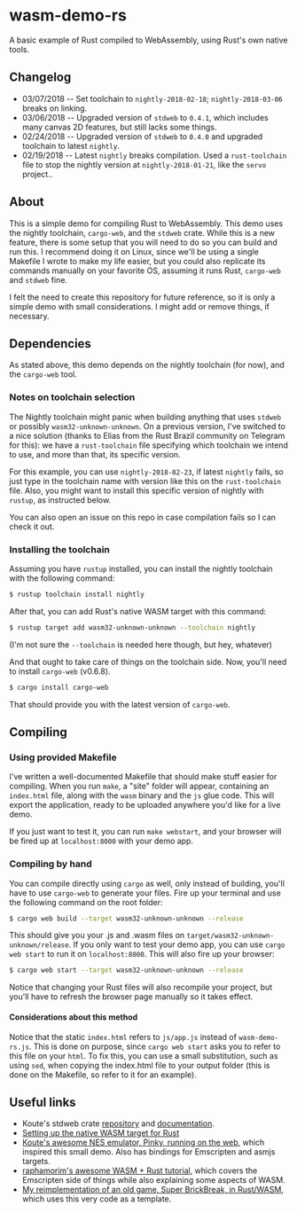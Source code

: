 # wasm-demo-rs
A basic example of Rust compiled to WebAssembly, using Rust's own native tools.

## Changelog
- 03/07/2018 -- Set toolchain to `nightly-2018-02-18`; `nightly-2018-03-06` breaks on linking.
- 03/06/2018 -- Upgraded version of `stdweb` to `0.4.1`, which includes many canvas 2D features, but still lacks some things.
- 02/24/2018 -- Upgraded version of `stdweb` to `0.4.0` and upgraded toolchain to latest `nightly`.
- 02/19/2018 -- Latest `nightly` breaks compilation. Used a `rust-toolchain` file to stop the nightly version at `nightly-2018-01-21`, like the `servo` project..


## About
This is a simple demo for compiling Rust to WebAssembly.
This demo uses the nightly toolchain, `cargo-web`, and the `stdweb` crate.
While this is a new feature, there is some setup that you will need to do so you can build and run this. I recommend doing it on Linux, since we'll be using a single Makefile I wrote to make my life easier, but you could also replicate its commands manually on your favorite OS, assuming it runs Rust, `cargo-web` and `stdweb` fine.

I felt the need to create this repository for future reference, so it is only a simple demo with small considerations. I might add or remove things, if necessary.

## Dependencies
As stated above, this demo depends on the nightly toolchain (for now), and the `cargo-web` tool.

### Notes on toolchain selection
The Nightly toolchain might panic when building anything that uses `stdweb` or possibly `wasm32-unknown-unknown`. On a previous version, I've switched to a nice solution (thanks to Elias from the Rust Brazil community on Telegram for this): we have a `rust-toolchain` file specifying which toolchain we intend to use, and more than that, its specific version.

For this example, you can use `nightly-2018-02-23`, if latest `nightly` fails, so just type in the toolchain name with version like this on the `rust-toolchain` file. Also, you might want to install this specific version of nightly with `rustup`, as instructed below.

You can also open an issue on this repo in case compilation fails so I can check it out.

### Installing the toolchain

Assuming you have `rustup` installed, you can install the nightly toolchain with the following command:

```bash
$ rustup toolchain install nightly
```

After that, you can add Rust's native WASM target with this command:

```bash
$ rustup target add wasm32-unknown-unknown --toolchain nightly
```

(I'm not sure the `--toolchain` is needed here though, but hey, whatever)

And that ought to take care of things on the toolchain side. Now, you'll need to install `cargo-web` (v0.6.8).

```bash
$ cargo install cargo-web
```

That should provide you with the latest version of `cargo-web`.

## Compiling

### Using provided Makefile
I've written a well-documented Makefile that should make stuff easier for compiling.
When you run `make`, a "site" folder will appear, containing an `index.html` file, along with the `wasm` binary and the `js` glue code. This will export the application, ready to be uploaded anywhere you'd like for a live demo.

If you just want to test it, you can run `make webstart`, and your browser will be fired up at `localhost:8000` with your demo app.

### Compiling by hand
You can compile directly using `cargo` as well, only instead of building, you'll have to use `cargo-web` to generate your files.
Fire up your terminal and use the following command on the root folder:

```bash
$ cargo web build --target wasm32-unknown-unknown --release
```
This should give you your .js and .wasm files on `target/wasm32-unknown-unknown/release`.
If you only want to test your demo app, you can use `cargo web start` to run it on `localhost:8000`. This will also fire up your browser:

```bash
$ cargo web start --target wasm32-unknown-unknown --release
```

Notice that changing your Rust files will also recompile your project, but you'll have to refresh the browser page manually so it takes effect.

#### Considerations about this method
Notice that the static `index.html` refers to `js/app.js` instead of `wasm-demo-rs.js`. This is done on purpose, since `cargo web start` asks you to refer to this file on your `html`. To fix this, you can use a small substitution, such as using `sed`, when copying the index.html file to your output folder (this is done on the Makefile, so refer to it for an example).

## Useful links
- Koute's stdweb crate [repository](https://github.com/koute/stdweb) and [documentation](https://docs.rs/stdweb/*/stdweb/).
- [Setting up the native WASM target for Rust](https://www.hellorust.com/setup/wasm-target/)
- [Koute's awesome NES emulator, Pinky, running on the web](https://github.com/koute/pinky/tree/master/pinky-web), which inspired this small demo. Also has bindings for Emscripten and asmjs targets.
- [raphamorim's awesome WASM + Rust tutorial](https://github.com/raphamorim/wasm-and-rust), which covers the Emscripten side of things while also explaining some aspects of WASM.
- [My reimplementation of an old game, Super BrickBreak, in Rust/WASM](https://github.com/luksamuk/super-brickbreak-rs), which uses this very code as a template.
